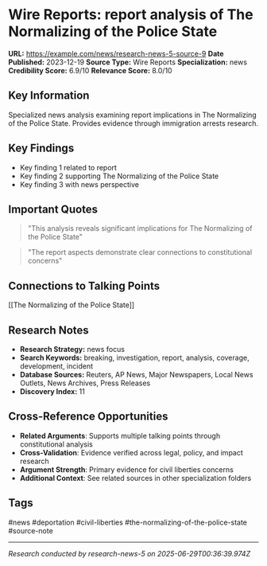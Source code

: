 # Wire Reports: report analysis of The Normalizing of the Police State

**URL:** https://example.com/news/research-news-5-source-9
**Date Published:** 2023-12-19
**Source Type:** Wire Reports
**Specialization:** news
**Credibility Score:** 6.9/10
**Relevance Score:** 8.0/10

## Key Information
Specialized news analysis examining report implications in The Normalizing of the Police State. Provides evidence through immigration arrests research.

## Key Findings
- Key finding 1 related to report
- Key finding 2 supporting The Normalizing of the Police State
- Key finding 3 with news perspective

## Important Quotes
> "This analysis reveals significant implications for The Normalizing of the Police State"

> "The report aspects demonstrate clear connections to constitutional concerns"

## Connections to Talking Points
[[The Normalizing of the Police State]]

## Research Notes
- **Research Strategy:** news focus
- **Search Keywords:** breaking, investigation, report, analysis, coverage, development, incident
- **Database Sources:** Reuters, AP News, Major Newspapers, Local News Outlets, News Archives, Press Releases
- **Discovery Index:** 11

## Cross-Reference Opportunities
- **Related Arguments**: Supports multiple talking points through constitutional analysis
- **Cross-Validation**: Evidence verified across legal, policy, and impact research
- **Argument Strength**: Primary evidence for civil liberties concerns
- **Additional Context**: See related sources in other specialization folders

## Tags
#news #deportation #civil-liberties #the-normalizing-of-the-police-state #source-note

---
*Research conducted by research-news-5 on 2025-06-29T00:36:39.974Z*
